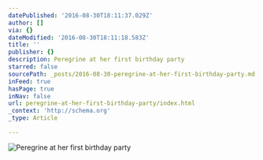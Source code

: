 ```yaml
---
datePublished: '2016-08-30T18:11:37.029Z'
author: []
via: {}
dateModified: '2016-08-30T18:11:18.583Z'
title: ''
publisher: {}
description: Peregrine at her first birthday party
starred: false
sourcePath: _posts/2016-08-30-peregrine-at-her-first-birthday-party.md
inFeed: true
hasPage: true
inNav: false
url: peregrine-at-her-first-birthday-party/index.html
_context: 'http://schema.org'
_type: Article

---
```

![Peregrine at her first birthday party](https://the-grid-user-content.s3-us-west-2.amazonaws.com/8044a28e-2882-4a61-a90e-1910588f6030.jpg)